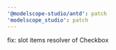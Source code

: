 ```yaml
---
'@modelscope-studio/antd': patch
'modelscope_studio': patch
---
```


fix: slot items resolver of Checkbox
